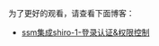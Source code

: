为了更好的观看，请查看下面博客：
- [ssm集成shiro-1-登录认证&权限控制](http://localhost:4000/2019/03/29/ssm%E9%9B%86%E6%88%90shiro-1-%E7%99%BB%E5%BD%95%E8%AE%A4%E8%AF%81-%E6%9D%83%E9%99%90%E6%8E%A7%E5%88%B6/)
